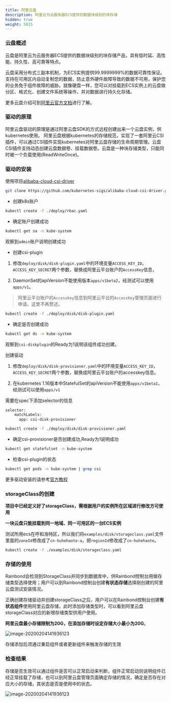 ```yaml
---
title: 阿里云盘
description: 阿里云为云服务器ECS提供的数据块级别的块存储
hidden: true
weight: 5015
---
```


### 云盘概述

云盘是阿里云为云服务器ECS提供的数据块级别的块存储产品，具有低时延、高性能、持久性、高可靠等特点。

云盘采用分布式三副本机制，为ECS实例提供99.9999999%的数据可靠性保证。支持在可用区内自动复制您的数据，防止意外硬件故障导致的数据不可用，保护您的业务免于组件故障的威胁。就像硬盘一样，您可以对挂载到ECS实例上的云盘做分区、格式化、创建文件系统等操作，并对数据进行持久化存储。

更多云盘介绍可到[阿里云官方文档](https://www.alibabacloud.com/help/zh/doc-detail/25383.htm?spm=a2c63.p38356.b99.223.7f2d3e9cES5ysy)进行了解。


### 驱动的原理

阿里云盘驱动的原理是通过阿里云盘SDK的方式远程创建出来一个云盘实例，供kubernetes使用。
阿里云盘根据kubernetes的存储规范，实现了一套阿里云CSI插件，可以通过CSI插件实现kubernetes对阿里云盘存储的生命周期管理。云盘CSI插件支持动态创建云盘数据卷、挂载数据卷。云盘是一种块存储类型，只能同时被一个负载使用(ReadWriteOnce)。

### 驱动的安装

使用项目[alibaba-cloud-csi-driver](https://github.com/kubernetes-sigs/alibaba-cloud-csi-driver/blob/master/docs/disk.md)

```bash
git clone https://github.com/kubernetes-sigs/alibaba-cloud-csi-driver.git && cd alibaba-cloud-csi-driver
```

- 创建k8s账户

```bash
kubectl create -f ./deploy/rbac.yaml
```

- 确定账户创建成功

```bash
kubectl get sa -n kube-system
```

观察到`admin`账户说明创建成功

- 创建csi-plugin

1. 修改`deploy/disk/disk-plugin.yaml`中的环境变量`ACCESS_KEY_ID`，`ACCESS_KEY_SECRET`两个参数，替换成阿里云平台账户的`AccessKey`信息，

2. DaemonSet的apiVersion不能使用版本`apps/v1beta2`，经测试可以使用`apps/v1`。


> 阿里云平台账户的`AccessKey`信息到阿里云平台的`AccessKey`管理页面进行申请。这里不再赘述。


```bash
kubectl create -f ./deploy/disk/disk-plugin.yaml
```

- 确定是否创建成功

```bash
kubectl get ds -n kube-system
```
观察到`csi-diskplugin`的Ready为1说明该组件成功创建。

创建驱动

1. 修改`deploy/disk/disk-provisioner.yaml`中的环境变量`ACCESS_KEY_ID`，`ACCESS_KEY_SECRET`两个参数，替换成阿里云平台账户的accesskey信息。

2. 在kubernetes 1.16版本中StatefulSet的apiVersion不能使用`apps/v1beta1`，经测试可以使用`apps/v1`

需要在spec下添加selector的信息

```bash
selector:
    matchLabels:
      app: csi-disk-provisioner
```

```bash
kubectl create -f ./deploy/disk/disk-provisioner.yaml
```

- 确定csi-provisioner是否创建成功,Ready为1说明成功

```bash
kubectl get statefulset -n kube-system
```

- 检查csi-plugin的状态

```bash
kubectl get pods -n kube-system | grep csi
```

更多驱动安装的请参考[官方教程](https://github.com/kubernetes-sigs/alibaba-cloud-csi-driver/blob/master/docs/disk.md)

### storageClass的创建

**项目中已经定义好了storageClass，需根据用户的实例所在区域进行修改方可使用**

**一块云盘只能挂载到同一地域、同一可用区的一台ECS实例**

测试所用ecs在呼和浩特区，所以我们将`examples/disk/storageclass.yaml`文件里面的`zoneId`修改成了`cn-huhehaote-a`，把`regionId`修改成了`cn-huhehaote`。

```bash
kubectl create -f ./examples/disk/storageclass.yaml
```

### 存储的使用

Rainbond会检测到StorageClass并同步到数据库中，供Rainbond控制台用做存储类型选择使用；用户可以到Rainbond控制台创建**有状态存储**选择刚创建的阿里云盘测试安装情况。

正确创建存储驱动并创建storageClass之后，用户可以在Rainbond控制台创建**有状态组件**使用阿里云盘存储，此时添加存储类型时，可以看到阿里云盘storageClass对应的新增存储类型供用户使用。

**阿里云盘最小存储限制为20G，在添加存储时设定存储大小最小为20G**。


![image-20200204141936123](https://grstatic.oss-cn-shanghai.aliyuncs.com/images/docs/5.2/user-operations/storage/aliclouddisk/alistorage.jpg)

存储添加后须通过重启组件或者更新组件来触发存储的生效

### 检查结果

存储是否生效可以通过组件是否可以正常启动来判断，组件正常启动则说明组件已经正常挂载了存储，也可以到阿里云盘管理页面确定存储的情况，确定是否存在对应大小的存储，其状态是否是使用中的状态。

![image-20200204141936123](https://grstatic.oss-cn-shanghai.aliyuncs.com/images/docs/5.2/user-operations/storage/aliclouddisk/alistorage2.jpg)


